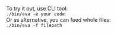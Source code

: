 To try it out, use CLI tool:\
`./bin/eva -e your code`\
Or as alternative, you can feed whole files:\
`./bin/eva -f filepath`